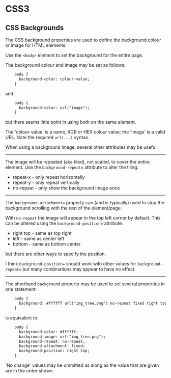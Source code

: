 <!DOCTYPE html>
<html>

<link rel="stylesheet" href="../styles/style-sheet.css" />

<body>

# CSS3

## CSS Backgrounds

The CSS background properties are used to define the background colour or image for HTML elements.

Use the `<body>` element to set the background for the entire page.

The background colour and image may be set as follows:

```html
    body {
      background-color: colour-value;
    }
```

and

```html
    body {
      background-color: url("image");
    }
```

but there seems little point in using both on the same element.

The 'colour-value' is a name, RGB or HEX colour value;  the 'image' is a valid URL.
Note the required `url(...)` syntax.

When using a background image, several other attributes may be useful.

<hr />

The image will be repeated (aka tiled), not scaled, to cover the entire element.
Use the `background-repeat=` attribute to alter the tiling:

  * repeat-x    - only repeat horizontally
  * repeat-y    - only repeat vertically
  * no-repeat   - only show the background image once

<hr />

The `background-attachment=` property can (and is typically) used to stop the background scrolling with the rest of the element/page.

With `no-repeat` the image will appear in the top left corner by default.
This can be altered using the `background-position=` attribute:

  * right top   - same as top right
  * left        - same as center left
  * bottom      - same as bottom center

but there are other ways to specify the position.

I think `background-position=` should work with other values for `background-repeat=`
but many combinations may appear to have no effect.

<hr /><!-- Shorthand -->

The shorthand `background` property may be used to set several properties in one statement:

```html
    body {
      background: #ffffff url("img_tree.png") no-repeat fixed right top;
    }
```

is equivalent to:

```html
    body {
      background-color: #ffffff;
      background-image: url("img_tree.png");
      background-repeat: no-repeat;
      background-attachment: fixed;
      background-position: right top;
    }
```

'No change' values may be ommitted as along as the value that are given are in the order shown.

</body>
</html>
